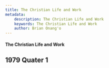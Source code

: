 ```yaml
---
title: The Christian Life and Work
metadata:
    description: The Christian Life and Work
    keywords: The Christian Life and Work
    author: Brian Onang'o
---
```


#### The Christian Life and Work

## 1979 Quater 1
